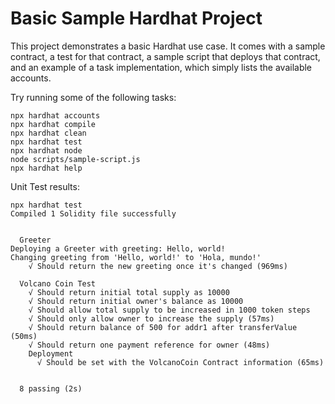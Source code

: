 # Basic Sample Hardhat Project

This project demonstrates a basic Hardhat use case. It comes with a sample contract, a test for that contract, a sample script that deploys that contract, and an example of a task implementation, which simply lists the available accounts.

Try running some of the following tasks:

```shell
npx hardhat accounts
npx hardhat compile
npx hardhat clean
npx hardhat test
npx hardhat node
node scripts/sample-script.js
npx hardhat help
```

Unit Test results:
```shell
npx hardhat test
Compiled 1 Solidity file successfully


  Greeter
Deploying a Greeter with greeting: Hello, world!
Changing greeting from 'Hello, world!' to 'Hola, mundo!'
    √ Should return the new greeting once it's changed (969ms)

  Volcano Coin Test
    √ Should return initial total supply as 10000
    √ Should return initial owner's balance as 10000
    √ Should allow total supply to be increased in 1000 token steps
    √ Should only allow owner to increase the supply (57ms)
    √ Should return balance of 500 for addr1 after transferValue (50ms)
    √ Should return one payment reference for owner (48ms)
    Deployment
      √ Should be set with the VolcanoCoin Contract information (65ms)


  8 passing (2s)
```